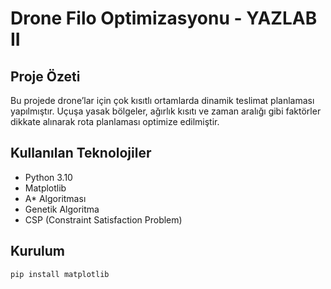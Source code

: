 # Drone Filo Optimizasyonu - YAZLAB II

##  Proje Özeti
Bu projede drone’lar için çok kısıtlı ortamlarda dinamik teslimat planlaması yapılmıştır. Uçuşa yasak bölgeler, ağırlık kısıtı ve zaman aralığı gibi faktörler dikkate alınarak rota planlaması optimize edilmiştir.

##  Kullanılan Teknolojiler
- Python 3.10
- Matplotlib
- A* Algoritması
- Genetik Algoritma
- CSP (Constraint Satisfaction Problem)

##  Kurulum
```bash
pip install matplotlib
